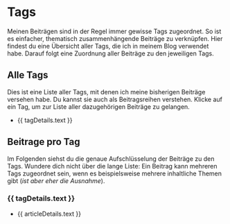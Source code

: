 Tags
====

Meinen Beiträgen sind in der Regel immer gewisse Tags zugeordnet. So ist es
einfacher, thematisch zusammenhängende Beiträge zu verknüpfen. Hier findest
du eine Übersicht aller Tags, die ich in meinem Blog verwendet habe. Darauf
folgt eine Zuordnung aller Beiträge zu den jeweiligen Tags.

Alle Tags
---------
Dies ist eine Liste aller Tags, mit denen ich meine bisherigen Beiträge
versehen habe. Du kannst sie auch als Beitragsreihen verstehen. Klicke
auf ein Tag, um zur Liste aller dazugehörigen Beiträge zu gelangen.

<ul class="two-columns">
    <li v-for="tagDetails in tagData">
        <a :href="'#'+ buildTagLink(tagDetails.text)">
            {{ tagDetails.text }}
        </a>
    </li>
</ul>

Beitrage pro Tag
----------------
Im Folgenden siehst du die genaue Aufschlüsselung der Beiträge zu den Tags.
Wundere dich nicht über die lange Liste: Ein Beitrag kann mehreren Tags
zugeordnet sein, wenn es beispielsweise mehrere inhaltliche Themen gibt
(_ist aber eher die Ausnahme_).

<div v-for="tagDetails in tagData" class="card">
    <section :id="buildTagLink(tagDetails.text)">
        <h3>{{ tagDetails.text }}</h3>
        <ul class="two-columns">
            <li v-for="articleDetails in tagDetails.items">
                <a :href="withBase(articleDetails.link)">{{ articleDetails.text }}</a>
            </li>
        </ul>
    </section>
</div>

<script setup>
import {withBase} from "vitepress";
import tagData from "./../tagData.json";
import { buildTagLink } from './../utilities/tagHelper.ts';

</script>
<style>
ul.two-columns {
  columns: 2;
  -webkit-columns: 2;
  -moz-columns: 2;
}
</style>